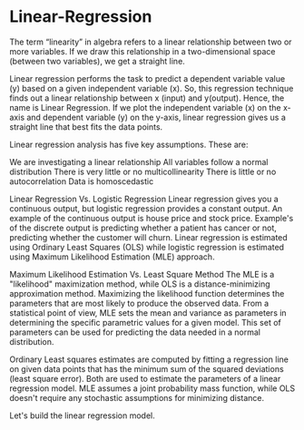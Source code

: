 # Linear-Regression

The term “linearity” in algebra refers to a linear relationship between two or more variables. If we draw this relationship in a two-dimensional space (between two variables), we get a straight line.

Linear regression performs the task to predict a dependent variable value (y) based on a given independent variable (x). So, this regression technique finds out a linear relationship between x (input) and y(output). Hence, the name is Linear Regression. If we plot the independent variable (x) on the x-axis and dependent variable (y) on the y-axis, linear regression gives us a straight line that best fits the data points.

Linear regression analysis has five key assumptions. These are:

  We are investigating a linear relationship
  All variables follow a normal distribution
  There is very little or no multicollinearity
  There is little or no autocorrelation
  Data is homoscedastic

Linear Regression Vs. Logistic Regression
  Linear regression gives you a continuous output, but logistic regression provides a constant output. An example of the continuous output is house price and stock price. Example's of the discrete output is predicting whether a patient has cancer or not, predicting whether the customer will churn. Linear regression is estimated using Ordinary Least Squares (OLS) while logistic regression is estimated using Maximum Likelihood Estimation (MLE) approach.
  
Maximum Likelihood Estimation Vs. Least Square Method
The MLE is a "likelihood" maximization method, while OLS is a distance-minimizing approximation method. Maximizing the likelihood function determines the parameters that are most likely to produce the observed data. From a statistical point of view, MLE sets the mean and variance as parameters in determining the specific parametric values for a given model. This set of parameters can be used for predicting the data needed in a normal distribution.

Ordinary Least squares estimates are computed by fitting a regression line on given data points that has the minimum sum of the squared deviations (least square error). Both are used to estimate the parameters of a linear regression model. MLE assumes a joint probability mass function, while OLS doesn't require any stochastic assumptions for minimizing distance.


Let's build the linear regression model.  
